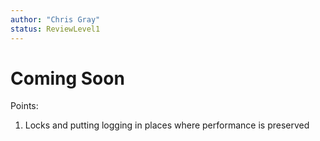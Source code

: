 ```yaml
---
author: "Chris Gray"
status: ReviewLevel1
---
```


# Coming Soon

Points:
1. Locks and putting logging in places where performance is preserved



